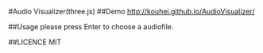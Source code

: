 #Audio Visualizer(three.js)
##Demo
http://kouhei.github.io/AudioVisualizer/

##Usage
please press Enter to choose a audiofile.

##LICENCE
MIT

